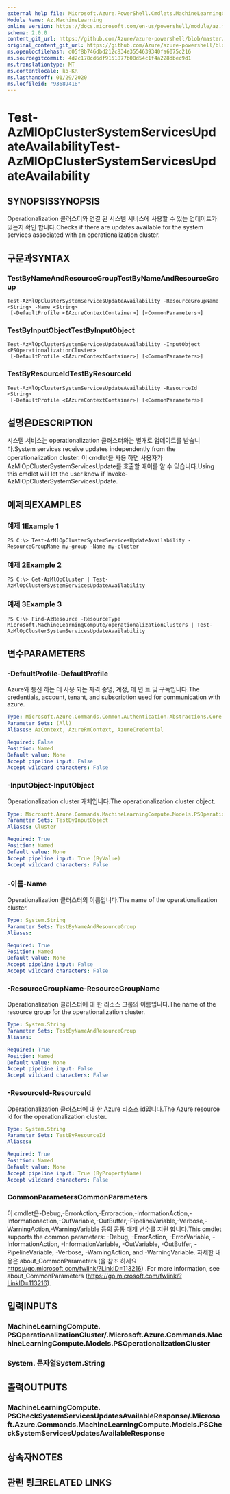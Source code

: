 ```yaml
---
external help file: Microsoft.Azure.PowerShell.Cmdlets.MachineLearningCompute.dll-Help.xml
Module Name: Az.MachineLearning
online version: https://docs.microsoft.com/en-us/powershell/module/az.machinelearning/test-azmlopclustersystemservicesupdateavailability
schema: 2.0.0
content_git_url: https://github.com/Azure/azure-powershell/blob/master/src/MachineLearning/MachineLearning/help/Test-AzMlOpClusterSystemServicesUpdateAvailability.md
original_content_git_url: https://github.com/Azure/azure-powershell/blob/master/src/MachineLearning/MachineLearning/help/Test-AzMlOpClusterSystemServicesUpdateAvailability.md
ms.openlocfilehash: d05f8b746dbd212c834e3554639340fa6075c216
ms.sourcegitcommit: 4d2c178cd6df9151877b08d54c1f4a228dbec9d1
ms.translationtype: MT
ms.contentlocale: ko-KR
ms.lasthandoff: 01/29/2020
ms.locfileid: "93689418"
---
```

# <span data-ttu-id="61091-101">Test-AzMlOpClusterSystemServicesUpdateAvailability</span><span class="sxs-lookup"><span data-stu-id="61091-101">Test-AzMlOpClusterSystemServicesUpdateAvailability</span></span>

## <span data-ttu-id="61091-102">SYNOPSIS</span><span class="sxs-lookup"><span data-stu-id="61091-102">SYNOPSIS</span></span>
<span data-ttu-id="61091-103">Operationalization 클러스터와 연결 된 시스템 서비스에 사용할 수 있는 업데이트가 있는지 확인 합니다.</span><span class="sxs-lookup"><span data-stu-id="61091-103">Checks if there are updates available for the system services associated with an operationalization cluster.</span></span>

## <span data-ttu-id="61091-104">구문과</span><span class="sxs-lookup"><span data-stu-id="61091-104">SYNTAX</span></span>

### <span data-ttu-id="61091-105">TestByNameAndResourceGroup</span><span class="sxs-lookup"><span data-stu-id="61091-105">TestByNameAndResourceGroup</span></span>
```
Test-AzMlOpClusterSystemServicesUpdateAvailability -ResourceGroupName <String> -Name <String>
 [-DefaultProfile <IAzureContextContainer>] [<CommonParameters>]
```

### <span data-ttu-id="61091-106">TestByInputObject</span><span class="sxs-lookup"><span data-stu-id="61091-106">TestByInputObject</span></span>
```
Test-AzMlOpClusterSystemServicesUpdateAvailability -InputObject <PSOperationalizationCluster>
 [-DefaultProfile <IAzureContextContainer>] [<CommonParameters>]
```

### <span data-ttu-id="61091-107">TestByResourceId</span><span class="sxs-lookup"><span data-stu-id="61091-107">TestByResourceId</span></span>
```
Test-AzMlOpClusterSystemServicesUpdateAvailability -ResourceId <String>
 [-DefaultProfile <IAzureContextContainer>] [<CommonParameters>]
```

## <span data-ttu-id="61091-108">설명은</span><span class="sxs-lookup"><span data-stu-id="61091-108">DESCRIPTION</span></span>
<span data-ttu-id="61091-109">시스템 서비스는 operationalization 클러스터와는 별개로 업데이트를 받습니다.</span><span class="sxs-lookup"><span data-stu-id="61091-109">System services receive updates independently from the operationalization cluster.</span></span> <span data-ttu-id="61091-110">이 cmdlet을 사용 하면 사용자가 AzMlOpClusterSystemServicesUpdate를 호출할 때이를 알 수 있습니다.</span><span class="sxs-lookup"><span data-stu-id="61091-110">Using this cmdlet will let the user know if Invoke-AzMlOpClusterSystemServicesUpdate.</span></span>

## <span data-ttu-id="61091-111">예제의</span><span class="sxs-lookup"><span data-stu-id="61091-111">EXAMPLES</span></span>

### <span data-ttu-id="61091-112">예제 1</span><span class="sxs-lookup"><span data-stu-id="61091-112">Example 1</span></span>
```
PS C:\> Test-AzMlOpClusterSystemServicesUpdateAvailability -ResourceGroupName my-group -Name my-cluster
```

### <span data-ttu-id="61091-113">예제 2</span><span class="sxs-lookup"><span data-stu-id="61091-113">Example 2</span></span>
```
PS C:\> Get-AzMlOpCluster | Test-AzMlOpClusterSystemServicesUpdateAvailability
```

### <span data-ttu-id="61091-114">예제 3</span><span class="sxs-lookup"><span data-stu-id="61091-114">Example 3</span></span>
```
PS C:\> Find-AzResource -ResourceType Microsoft.MachineLearningCompute/operationalizationClusters | Test-AzMlOpClusterSystemServicesUpdateAvailability
```

## <span data-ttu-id="61091-115">변수</span><span class="sxs-lookup"><span data-stu-id="61091-115">PARAMETERS</span></span>

### <span data-ttu-id="61091-116">-DefaultProfile</span><span class="sxs-lookup"><span data-stu-id="61091-116">-DefaultProfile</span></span>
<span data-ttu-id="61091-117">Azure와 통신 하는 데 사용 되는 자격 증명, 계정, 테 넌 트 및 구독입니다.</span><span class="sxs-lookup"><span data-stu-id="61091-117">The credentials, account, tenant, and subscription used for communication with azure.</span></span>

```yaml
Type: Microsoft.Azure.Commands.Common.Authentication.Abstractions.Core.IAzureContextContainer
Parameter Sets: (All)
Aliases: AzContext, AzureRmContext, AzureCredential

Required: False
Position: Named
Default value: None
Accept pipeline input: False
Accept wildcard characters: False
```

### <span data-ttu-id="61091-118">-InputObject</span><span class="sxs-lookup"><span data-stu-id="61091-118">-InputObject</span></span>
<span data-ttu-id="61091-119">Operationalization cluster 개체입니다.</span><span class="sxs-lookup"><span data-stu-id="61091-119">The operationalization cluster object.</span></span>

```yaml
Type: Microsoft.Azure.Commands.MachineLearningCompute.Models.PSOperationalizationCluster
Parameter Sets: TestByInputObject
Aliases: Cluster

Required: True
Position: Named
Default value: None
Accept pipeline input: True (ByValue)
Accept wildcard characters: False
```

### <span data-ttu-id="61091-120">-이름</span><span class="sxs-lookup"><span data-stu-id="61091-120">-Name</span></span>
<span data-ttu-id="61091-121">Operationalization 클러스터의 이름입니다.</span><span class="sxs-lookup"><span data-stu-id="61091-121">The name of the operationalization cluster.</span></span>

```yaml
Type: System.String
Parameter Sets: TestByNameAndResourceGroup
Aliases:

Required: True
Position: Named
Default value: None
Accept pipeline input: False
Accept wildcard characters: False
```

### <span data-ttu-id="61091-122">-ResourceGroupName</span><span class="sxs-lookup"><span data-stu-id="61091-122">-ResourceGroupName</span></span>
<span data-ttu-id="61091-123">Operationalization 클러스터에 대 한 리소스 그룹의 이름입니다.</span><span class="sxs-lookup"><span data-stu-id="61091-123">The name of the resource group for the operationalization cluster.</span></span>

```yaml
Type: System.String
Parameter Sets: TestByNameAndResourceGroup
Aliases:

Required: True
Position: Named
Default value: None
Accept pipeline input: False
Accept wildcard characters: False
```

### <span data-ttu-id="61091-124">-ResourceId</span><span class="sxs-lookup"><span data-stu-id="61091-124">-ResourceId</span></span>
<span data-ttu-id="61091-125">Operationalization 클러스터에 대 한 Azure 리소스 id입니다.</span><span class="sxs-lookup"><span data-stu-id="61091-125">The Azure resource id for the operationalization cluster.</span></span>

```yaml
Type: System.String
Parameter Sets: TestByResourceId
Aliases:

Required: True
Position: Named
Default value: None
Accept pipeline input: True (ByPropertyName)
Accept wildcard characters: False
```

### <span data-ttu-id="61091-126">CommonParameters</span><span class="sxs-lookup"><span data-stu-id="61091-126">CommonParameters</span></span>
<span data-ttu-id="61091-127">이 cmdlet은-Debug,-ErrorAction,-Erroraction,-InformationAction,-Informationaction,-OutVariable,-OutBuffer,-PipelineVariable,-Verbose,-WarningAction,-WarningVariable 등의 공통 매개 변수를 지원 합니다.</span><span class="sxs-lookup"><span data-stu-id="61091-127">This cmdlet supports the common parameters: -Debug, -ErrorAction, -ErrorVariable, -InformationAction, -InformationVariable, -OutVariable, -OutBuffer, -PipelineVariable, -Verbose, -WarningAction, and -WarningVariable.</span></span> <span data-ttu-id="61091-128">자세한 내용은 about_CommonParameters (을 참조 하세요 https://go.microsoft.com/fwlink/?LinkID=113216) .</span><span class="sxs-lookup"><span data-stu-id="61091-128">For more information, see about_CommonParameters (https://go.microsoft.com/fwlink/?LinkID=113216).</span></span>

## <span data-ttu-id="61091-129">입력</span><span class="sxs-lookup"><span data-stu-id="61091-129">INPUTS</span></span>

### <span data-ttu-id="61091-130">MachineLearningCompute. PSOperationalizationCluster/.</span><span class="sxs-lookup"><span data-stu-id="61091-130">Microsoft.Azure.Commands.MachineLearningCompute.Models.PSOperationalizationCluster</span></span>

### <span data-ttu-id="61091-131">System. 문자열</span><span class="sxs-lookup"><span data-stu-id="61091-131">System.String</span></span>

## <span data-ttu-id="61091-132">출력</span><span class="sxs-lookup"><span data-stu-id="61091-132">OUTPUTS</span></span>

### <span data-ttu-id="61091-133">MachineLearningCompute. PSCheckSystemServicesUpdatesAvailableResponse/.</span><span class="sxs-lookup"><span data-stu-id="61091-133">Microsoft.Azure.Commands.MachineLearningCompute.Models.PSCheckSystemServicesUpdatesAvailableResponse</span></span>

## <span data-ttu-id="61091-134">상속자</span><span class="sxs-lookup"><span data-stu-id="61091-134">NOTES</span></span>

## <span data-ttu-id="61091-135">관련 링크</span><span class="sxs-lookup"><span data-stu-id="61091-135">RELATED LINKS</span></span>
